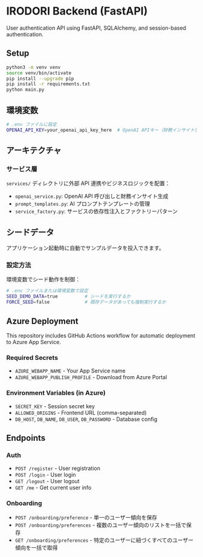 # IRODORI Backend (FastAPI)

User authentication API using FastAPI, SQLAlchemy, and session-based authentication.

## Setup

```bash
python3 -m venv venv
source venv/bin/activate
pip install --upgrade pip
pip install -r requirements.txt
python main.py
```

## 環境変数

```bash
# .env ファイルに設定
OPENAI_API_KEY=your_openai_api_key_here  # OpenAI APIキー（財務インサイト生成用）
```

## アーキテクチャ

### サービス層

`services/` ディレクトリに外部 API 連携やビジネスロジックを配置：

- `openai_service.py`: OpenAI API 呼び出しと財務インサイト生成
- `prompt_templates.py`: AI プロンプトテンプレートの管理
- `service_factory.py`: サービスの依存性注入とファクトリーパターン

## シードデータ

アプリケーション起動時に自動でサンプルデータを投入できます。

### 設定方法

環境変数でシード動作を制御：

```bash
# .env ファイルまたは環境変数で設定
SEED_DEMO_DATA=true          # シードを実行するか
FORCE_SEED=false             # 既存データがあっても強制実行するか
```

## Azure Deployment

This repository includes GitHub Actions workflow for automatic deployment to Azure App Service.

### Required Secrets

- `AZURE_WEBAPP_NAME` - Your App Service name
- `AZURE_WEBAPP_PUBLISH_PROFILE` - Download from Azure Portal

### Environment Variables (in Azure)

- `SECRET_KEY` - Session secret key
- `ALLOWED_ORIGINS` - Frontend URL (comma-separated)
- `DB_HOST`, `DB_NAME`, `DB_USER`, `DB_PASSWORD` - Database config

## Endpoints

### Auth

- `POST /register` - User registration
- `POST /login` - User login
- `GET /logout` - User logout
- `GET /me` - Get current user info

### Onboarding

- `POST /onboarding/preference` - 単一のユーザー傾向を保存
- `POST /onboarding/preferences` - 複数のユーザー傾向のリストを一括で保存
- `GET /onboarding/preferences` - 特定のユーザーに紐づくすべてのユーザー傾向を一括で取得
